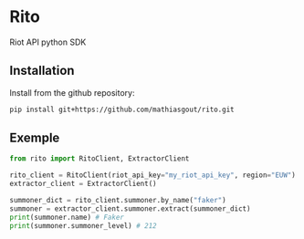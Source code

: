 # Rito

Riot API python SDK

## Installation
Install from the github repository:
````bash
pip install git+https://github.com/mathiasgout/rito.git
````

## Exemple
````python
from rito import RitoClient, ExtractorClient

rito_client = RitoClient(riot_api_key="my_riot_api_key", region="EUW")
extractor_client = ExtractorClient()

summoner_dict = rito_client.summoner.by_name("faker")
summoner = extractor_client.summoner.extract(summoner_dict)
print(summoner.name) # Faker
print(summoner.summoner_level) # 212
````